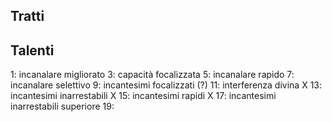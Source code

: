 ## Tratti



## Talenti

1:  incanalare migliorato
3:  capacità focalizzata
5:  incanalare rapido
7:  incanalare selettivo
9:  incantesimi focalizzati (?)
11: interferenza divina X
13: incantesimi inarrestabili X
15: incantesimi rapidi X
17: incantesimi inarrestabili superiore
19: 

